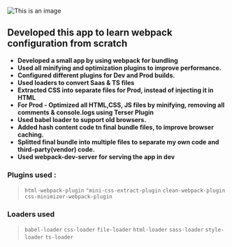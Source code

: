 

![This is an image](https://raw.githubusercontent.com/webpack/media/master/logo/logo-on-white-bg.png)


## Developed this app to learn webpack configuration from scratch
- **Developed a small app by using webpack for bundling**
- **Used all minifying and optimization plugins to improve performance.**
- **Configured different plugins for Dev and Prod builds.**
- **Used loaders to convert Saas & TS files**
- **Extracted CSS into separate files for Prod, instead of injecting it in HTML**
- **For Prod - Optimized all HTML,CSS, JS files by minifying, removing all comments & console.logs using Terser Plugin**
- **Used babel loader to support old browsers.**
- **Added hash content code tn final bundle files, to improve browser caching.**
- **Splitted final bundle into multiple files to separate my own code and third-party(vendor) code.**
- **Used webpack-dev-server for serving the app in dev**

### Plugins used :
> `html-webpack-plugin`  `"mini-css-extract-plugin`  `clean-webpack-plugin`  `css-minimizer-webpack-plugin`

### Loaders used
> `babel-loader`  `css-loader`  `file-loader`  `html-loader`  `sass-loader`  `style-loader`  `ts-loader`
